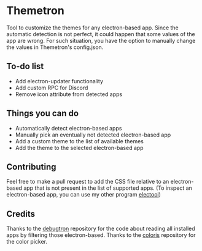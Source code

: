 # Themetron
Tool to customize the themes for any electron-based app.
Since the automatic detection is not perfect, it could happen that some values of the app are wrong. For such situation, you have the option to manually change the values in Themetron's config.json.
## To-do list
- Add electron-updater functionality
- Add custom RPC for Discord
- Remove icon attribute from detected apps
## Things you can do
- Automatically detect electron-based apps
- Manually pick an eventually not detected electron-based app
- Add a custom theme to the list of available themes
- Add the theme to the selected electron-based app
## Contributing
Feel free to make a pull request to add the CSS file relative to an electron-based app that is not present in the list of supported apps.
(To inspect an electron-based app, you can use my other program [electool](https://github.com/zAlweNy26/electool))
## Credits
Thanks to the [debugtron](https://github.com/bytedance/debugtron) repository for the code about reading all installed apps by filtering those electron-based.
Thanks to the [coloris](https://github.com/mdbassit/Coloris) repository for the color picker.
